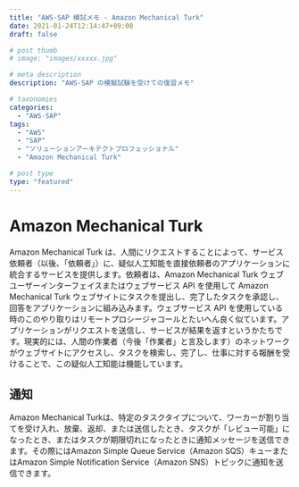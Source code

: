 ```yaml
---
title: "AWS-SAP 模試メモ - Amazon Mechanical Turk"
date: 2021-01-24T12:14:47+09:00
draft: false

# post thumb
# image: "images/xxxxx.jpg"

# meta description
description: "AWS-SAP の模擬試験を受けての復習メモ"

# taxonomies
categories:
  - "AWS-SAP"
tags:
  - "AWS"
  - "SAP"
  - "ソリューションアーキテクトプロフェッショナル"
  - "Amazon Mechanical Turk"

# post type
type: "featured"
---
```


# Amazon Mechanical Turk
Amazon Mechanical Turk は、人間にリクエストすることによって、サービス依頼者（以後、「依頼者」）に、疑似人工知能を直接依頼者のアプリケーションに統合するサービスを提供します。依頼者は、Amazon Mechanical Turk ウェブユーザーインターフェイスまたはウェブサービス API を使用して Amazon Mechanical Turk ウェブサイトにタスクを提出し、完了したタスクを承認し、回答をアプリケーションに組み込みます。ウェブサービス API を使用している時のこのやり取りはリモートプロシージャコールとたいへん良く似ています。アプリケーションがリクエストを送信し、サービスが結果を返すというかたちです。現実的には、人間の作業者（今後「作業者」と言及します）のネットワークがウェブサイトにアクセスし、タスクを検索し、完了し、仕事に対する報酬を受けることで、この疑似人工知能は機能しています。

## 通知
Amazon Mechanical Turkは、特定のタスクタイプについて、ワーカーが割り当てを受け入れ、放棄、返却、または送信したとき、タスクが「レビュー可能」になったとき、またはタスクが期限切れになったときに通知メッセージを送信できます。その際にはAmazon Simple Queue Service（Amazon SQS）キューまたはAmazon Simple Notification Service（Amazon SNS）トピックに通知を送信できます。